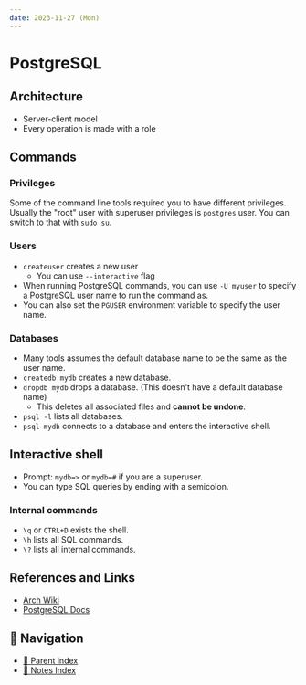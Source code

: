 ```yaml
---
date: 2023-11-27 (Mon)
---
```


# PostgreSQL

## Architecture

- Server-client model
- Every operation is made with a role

## Commands

### Privileges

Some of the command line tools required you to have different privileges.
Usually the "root" user with superuser privileges is `postgres` user. You can
switch to that with `sudo su`.

### Users

- `createuser` creates a new user
  - You can use `--interactive` flag
- When running PostgreSQL commands, you can use `-U myuser` to specify a
  PostgreSQL user name to run the command as.
- You can also set the `PGUSER` environment variable to specify the user name.

### Databases

- Many tools assumes the default database name to be the same as the user name.
- `createdb mydb` creates a new database.
- `dropdb mydb` drops a database. (This doesn't have a default database name)
  - This deletes all associated files and **cannot be undone**.
- `psql -l` lists all databases.
- `psql mydb` connects to a database and enters the interactive shell.

## Interactive shell

- Prompt: `mydb=>` or `mydb=#` if you are a superuser.
- You can type SQL queries by ending with a semicolon.

### Internal commands

- `\q` or `CTRL+D` exists the shell.
- `\h` lists all SQL commands.
- `\?` lists all internal commands.

## References and Links

- [Arch Wiki](https://wiki.archlinux.org/index.php/PostgreSQL)
- [PostgreSQL Docs](https://www.postgresql.org/docs/current)

## 🧭 Navigation

- [🔖 Parent index](../../index.md)
- [📑 Notes Index](../../index.md)
